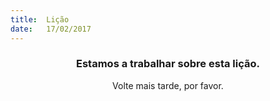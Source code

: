 ```yaml
---
title:  Lição
date:   17/02/2017
---
```


### <center>Estamos a trabalhar sobre esta lição.</center>
<center>Volte mais tarde, por favor.</center>